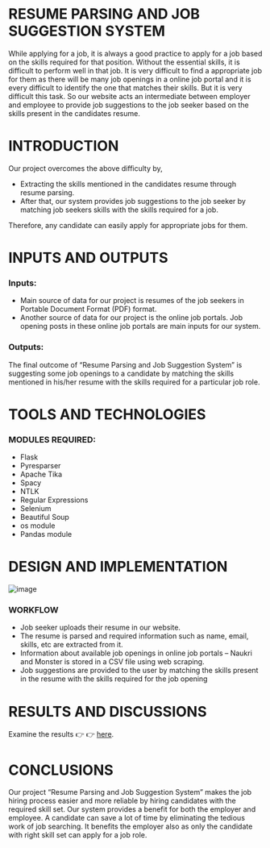 # RESUME PARSING AND JOB SUGGESTION SYSTEM
While applying for a job, it is always a good practice to apply for a job based on the skills required for that 
position. Without the essential skills, it is difficult to perform well in that job. It is very difficult to find a 
appropriate job for them as there will be many job openings in a online job portal and it is every difficult to 
identify the one that matches their skills. 
But it is very difficult this task. So our website acts an intermediate between employer and employee to provide 
job suggestions to the job seeker based on the skills present in the candidates resume. 

# INTRODUCTION
Our project overcomes the above difficulty by,
* Extracting the skills mentioned in the candidates resume through resume parsing.
* After that, our system provides job suggestions to the job seeker by matching job seekers skills 
with the skills required for a job.
 
Therefore, any candidate can easily apply for appropriate jobs for them. 

# INPUTS AND OUTPUTS

### Inputs:
* Main source of data for our project is resumes of the job seekers in Portable Document Format (PDF) format.
* Another source of data for our project is the online job portals. Job opening posts in these online job portals are 
main inputs for our system.
### Outputs:
The final outcome of “Resume Parsing and Job Suggestion System” is suggesting some job openings to a candidate 
by matching the skills mentioned in his/her resume with the skills required for a particular job role.

# TOOLS AND TECHNOLOGIES
### MODULES REQUIRED:
* Flask
* Pyresparser
* Apache Tika
* Spacy
* NTLK
* Regular Expressions
* Selenium
* Beautiful Soup
* os module
* Pandas module

# DESIGN AND IMPLEMENTATION

![image](https://github.com/BharatAkhil0547/RESUME-PARSING-AND-JOB-SUGGESTION-SYSTEM/assets/106509821/53137402-e8c6-4265-9e39-175c8738a899)

### WORKFLOW
* Job seeker uploads their resume in our website.
* The resume is parsed and required information such as name, email, skills, etc are
extracted from it.
* Information about available job openings in online job portals – Naukri and Monster is
stored in a CSV file using web scraping.
* Job suggestions are provided to the user by matching the skills present in the resume with
the skills required for the job opening

# RESULTS AND DISCUSSIONS

Examine the results  👉 👉 [here](https://github.com/BharatAkhil0547/RESUME-PARSING-AND-JOB-SUGGESTION-SYSTEM/tree/main/outputs).

# CONCLUSIONS

Our project “Resume Parsing and Job Suggestion System” makes the job hiring
process easier and more reliable by hiring candidates with the required skill set. Our
system provides a benefit for both the employer and employee. A candidate can save a
lot of time by eliminating the tedious work of job searching. It benefits the employer
also as only the candidate with right skill set can apply for a job role.







